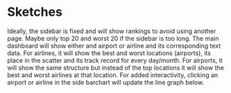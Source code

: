 # Sketches
Ideally, the sidebar is fixed and will show rankings to avoid using another page. Maybe only top 20 and worst 20 if the sidebar is too long.
The main dashboard will show either and airport or airline and its corresponding text data. For airlines, it will show the best and worst locations (airports), its place in the scatter and its track record for every day/month. For airports, it will show the same structure but instead of the top locations it will show the best and worst airlines at that location.
For added interactivity, clicking an airport or airline in the side barchart will update the line graph below.